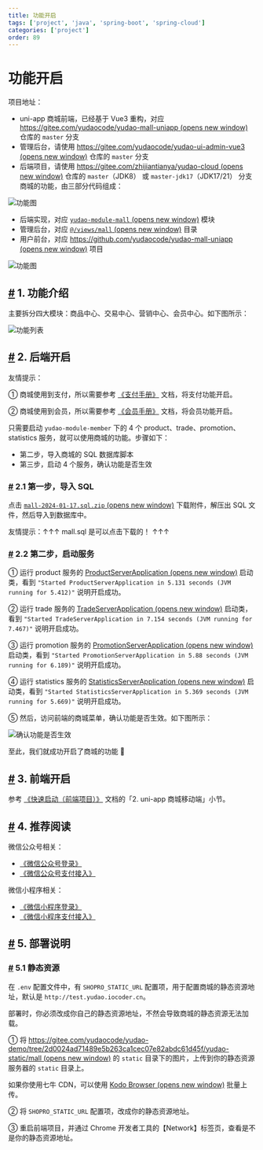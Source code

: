 ```yaml
---
title: 功能开启
tags: ['project', 'java', 'spring-boot', 'spring-cloud']
categories: ['project']
order: 89
---
```

# 功能开启

项目地址：

 * uni-app 商城前端，已经基于 Vue3 重构，对应 [https://gitee.com/yudaocode/yudao-mall-uniapp  (opens new window)](https://gitee.com/yudaocode/yudao-mall-uniapp) 仓库的 `master` 分支
* 管理后台，请使用 [https://gitee.com/yudaocode/yudao-ui-admin-vue3  (opens new window)](https://gitee.com/yudaocode/yudao-ui-admin-vue3) 仓库的 `master` 分支
* 后端项目，请使用 [https://gitee.com/zhijiantianya/yudao-cloud  (opens new window)](https://gitee.com/zhijiantianya/yudao-cloud) 仓库的 `master`（JDK8） 或 `master-jdk17`（JDK17/21） 分支
 商城的功能，由三部分代码组成：

 ![功能图](https://cloud.iocoder.cn/img/common/mall-feature.png)

 * 后端实现，对应 [`yudao-module-mall`  (opens new window)](https://github.com/YunaiV/yudao-cloud/blob/master/yudao-module-mall/) 模块
* 管理后台，对应 [`@/views/mall`  (opens new window)](https://github.com/yudaocode/yudao-ui-admin-vue3/tree/master/src/views/mall) 目录
* 用户前台，对应 [https://github.com/yudaocode/yudao-mall-uniapp  (opens new window)](https://github.com/yudaocode/yudao-mall-uniapp) 项目

 ![功能图](https://cloud.iocoder.cn/img/common/mall-preview.png)

 ## [#](#_1-功能介绍) 1. 功能介绍

 主要拆分四大模块：商品中心、交易中心、营销中心、会员中心。如下图所示：

 ![功能列表](https://cloud.iocoder.cn/img/%E5%95%86%E5%9F%8E%E6%89%8B%E5%86%8C/%E5%8A%9F%E8%83%BD%E5%BC%80%E5%90%AF/%E7%AC%AC%E4%B8%89%E6%AD%A5-01.png)

 ## [#](#_2-后端开启) 2. 后端开启

 友情提示：

 ① 商城使用到支付，所以需要参考 [《支付手册》](/pay/build) 文档，将支付功能开启。

 ② 商城使用到会员，所以需要参考 [《会员手册》](/member/build) 文档，将会员功能开启。

 只需要启动 `yudao-module-member` 下的 4 个 product、trade、promotion、statistics 服务，就可以使用商城的功能。步骤如下：

 * 第二步，导入商城的 SQL 数据库脚本
* 第三步，启动 4 个服务，确认功能是否生效

 ### [#](#_2-1-第一步-导入-sql) 2.1 第一步，导入 SQL

 点击 [`mall-2024-01-17.sql.zip`  (opens new window)](https://t.zsxq.com/15mDotnaB) 下载附件，解压出 SQL 文件，然后导入到数据库中。

 友情提示：↑↑↑ mall.sql 是可以点击下载的！ ↑↑↑

 ### [#](#_2-2-第二步-启动服务) 2.2 第二步，启动服务

 ① 运行 product 服务的 [ProductServerApplication  (opens new window)](https://github.com/YunaiV/yudao-cloud/blob/master/yudao-module-mall/yudao-module-product-biz/src/main/java/cn/iocoder/yudao/module/product/ProductServerApplication.java) 启动类，看到 `"Started ProductServerApplication in 5.131 seconds (JVM running for 5.412)"` 说明开启成功。

 ② 运行 trade 服务的 [TradeServerApplication  (opens new window)](https://github.com/YunaiV/yudao-cloud/blob/master/yudao-module-mall/yudao-module-product-biz/src/main/java/cn/iocoder/yudao/module/product/ProductServerApplication.java) 启动类，看到 `"Started TradeServerApplication in 7.154 seconds (JVM running for 7.467)"` 说明开启成功。

 ③ 运行 promotion 服务的 [PromotionServerApplication  (opens new window)](https://github.com/YunaiV/yudao-cloud/blob/master/yudao-module-mall/yudao-module-trade-biz/src/main/java/cn/iocoder/yudao/module/trade/TradeServerApplication.java) 启动类，看到 `"Started PromotionServerApplication in 5.88 seconds (JVM running for 6.189)"` 说明开启成功。

 ④ 运行 statistics 服务的 [StatisticsServerApplication  (opens new window)](https://github.com/YunaiV/yudao-cloud/blob/master/yudao-module-mall/yudao-module-promotion-biz/src/main/java/cn/iocoder/yudao/module/promotion/PromotionServerApplication.java) 启动类，看到 `"Started StatisticsServerApplication in 5.369 seconds (JVM running for 5.669)"` 说明开启成功。

 ⑤ 然后，访问前端的商城菜单，确认功能是否生效。如下图所示：

 ![确认功能是否生效](https://cloud.iocoder.cn/img/%E5%95%86%E5%9F%8E%E6%89%8B%E5%86%8C/%E5%8A%9F%E8%83%BD%E5%BC%80%E5%90%AF/%E7%AC%AC%E4%B8%89%E6%AD%A5-01.png)

 至此，我们就成功开启了商城的功能 🙂

 ## [#](#_3-前端开启) 3. 前端开启

 参考 [《快速启动（前端项目）》](/quick-start-front/) 文档的「2. uni-app 商城移动端」小节。

 ## [#](#_4-推荐阅读) 4. 推荐阅读

 微信公众号相关：

 * [《微信公众号登录》](/member/weixin-mp-login/)
* [《微信公众号支付接入》](/pay/wx-pub-pay-demo/)

 微信小程序相关：

 * [《微信小程序登录》](/member/weixin-lite-login/)
* [《微信小程序支付接入》](/pay/wx-lite-pay-demo/)

 ## [#](#_5-部署说明) 5. 部署说明

 ### [#](#_5-1-静态资源) 5.1 静态资源

 在 `.env` 配置文件中，有 `SHOPRO_STATIC_URL` 配置项，用于配置商城的静态资源地址，默认是 `http://test.yudao.iocoder.cn`。

 部署时，你必须改成你自己的静态资源地址，不然会导致商城的静态资源无法加载。

 ① 将 [https://gitee.com/yudaocode/yudao-demo/tree/2d0024ad71489e5b263ca1cec07e82abdc61d45f/yudao-static/mall  (opens new window)](https://gitee.com/yudaocode/yudao-demo/tree/2d0024ad71489e5b263ca1cec07e82abdc61d45f/yudao-static/mall) 的 `static` 目录下的图片，上传到你的静态资源服务器的 `static` 目录上。

 如果你使用七牛 CDN，可以使用 [Kodo Browser  (opens new window)](https://developer.qiniu.com/kodo/5972/kodo-browser) 批量上传。

 ② 将 `SHOPRO_STATIC_URL` 配置项，改成你的静态资源地址。

 ③ 重启前端项目，并通过 Chrome 开发者工具的【Network】标签页，查看是不是你的静态资源地址。

